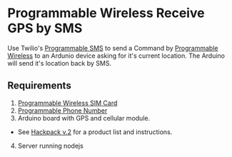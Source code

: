 # Programmable Wireless Receive GPS by SMS

Use Twilio's [Programmable SMS](https://www.twilio.com/sms) to send a Command by [Programmable Wireless](https://www.twilio.com/wireless) to an Ardunio device asking for it's current location. The Arduino will send it's location back by SMS.

## Requirements

1. [Programmable Wireless SIM Card](https://www.twilio.com/wireless)
2. [Programmable Phone Number](https://www.twilio.com/phone-numbers)
3. Arduino board with GPS and cellular module.
  - See [Hackpack v.2](http://hackpack.cc/) for a product list and instructions.
4. Server running nodejs
